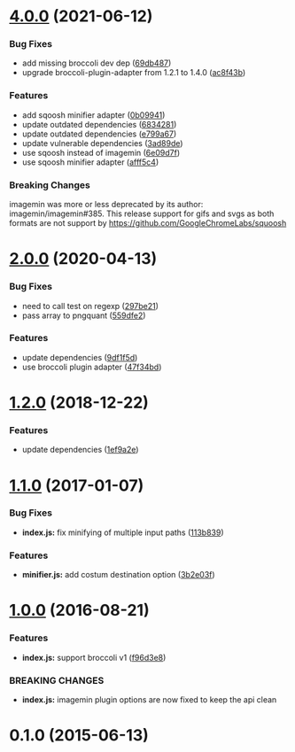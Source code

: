 # [4.0.0](https://github.com/stfsy/broccoli-image-min/compare/v2.0.0...v4.0.0) (2021-06-12)


### Bug Fixes

* add missing broccoli dev dep ([69db487](https://github.com/stfsy/broccoli-image-min/commit/69db487b2bcc42f18ac2df9a30a1be4a9b8663b4))
* upgrade broccoli-plugin-adapter from 1.2.1 to 1.4.0 ([ac8f43b](https://github.com/stfsy/broccoli-image-min/commit/ac8f43b9ce66519da879b073cb444a1512767386))


### Features

* add sqoosh minifier adapter ([0b09941](https://github.com/stfsy/broccoli-image-min/commit/0b09941c4ad7efa543cffd3c06ac6a1f509509ac))
* update outdated dependencies ([6834281](https://github.com/stfsy/broccoli-image-min/commit/68342811f6e36faf27e3f837d4fa7427ab21620a))
* update outdated dependencies ([e799a67](https://github.com/stfsy/broccoli-image-min/commit/e799a676333b663761f106ff81a042d2b80ce9d0))
* update vulnerable dependencies ([3ad89de](https://github.com/stfsy/broccoli-image-min/commit/3ad89de674e806434f57e801c29a9a68f7c53475))
* use sqoosh instead of imagemin ([6e09d7f](https://github.com/stfsy/broccoli-image-min/commit/6e09d7f757adfd42d6616906bf8e496dbd259c3e))
* use sqoosh minifier adapter ([afff5c4](https://github.com/stfsy/broccoli-image-min/commit/afff5c416ab520760937299f95b14faa9d341901))


### Breaking Changes
imagemin was more or less deprecated by its author: imagemin/imagemin#385. This release support for gifs and svgs as both formats are not support by https://github.com/GoogleChromeLabs/squoosh

# [2.0.0](https://github.com/stfsy/broccoli-image-min/compare/v1.2.0...v2.0.0) (2020-04-13)


### Bug Fixes

* need to call test on regexp ([297be21](https://github.com/stfsy/broccoli-image-min/commit/297be213636ca38f2a21894a5c3f1f6f38024ad9))
* pass array to pngquant ([559dfe2](https://github.com/stfsy/broccoli-image-min/commit/559dfe203cef9946b6d1f31db99256f843537e12))


### Features

* update dependencies ([9df1f5d](https://github.com/stfsy/broccoli-image-min/commit/9df1f5d40f03e5bae397e824b8e0c51bacb86bdd))
* use broccoli plugin adapter ([47f34bd](https://github.com/stfsy/broccoli-image-min/commit/47f34bd85138ebab52f3777b686621cdf190427a))



# [1.2.0](https://github.com/stfsy/broccoli-image-min/compare/v1.1.0...v1.2.0) (2018-12-22)


### Features

* update dependencies ([1ef9a2e](https://github.com/stfsy/broccoli-image-min/commit/1ef9a2ee3db410e5868ea78e005975bc6c83cca0))



# [1.1.0](https://github.com/stfsy/broccoli-image-min/compare/v1.0.0...v1.1.0) (2017-01-07)


### Bug Fixes

* **index.js:** fix minifying of multiple input paths ([113b839](https://github.com/stfsy/broccoli-image-min/commit/113b8399cbc74819813c05b36d44ea4b0e721cc3))


### Features

* **minifier.js:** add costum destination option ([3b2e03f](https://github.com/stfsy/broccoli-image-min/commit/3b2e03ff41afc18cf0501a9d21513622626fe844))



# [1.0.0](https://github.com/stfsy/broccoli-image-min/compare/0.1.0...v1.0.0) (2016-08-21)


### Features

* **index.js:** support broccoli v1 ([f96d3e8](https://github.com/stfsy/broccoli-image-min/commit/f96d3e8cae861012a1bf13e84488085c06052e2c))


### BREAKING CHANGES

* **index.js:** imagemin plugin options are now fixed to keep the api clean



# 0.1.0 (2015-06-13)




